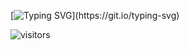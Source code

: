 [![Typing SVG](https://readme-typing-svg.herokuapp.com/?lines=Hello,+There!+👋;This+is+bitvise...)](https://git.io/typing-svg)

![visitors](https://visitor-badge.laobi.icu/badge?CommandSender=CommandeSender)
